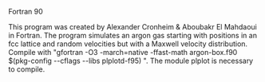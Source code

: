 Fortran 90

This program was created by Alexander Cronheim & Aboubakr El Mahdaoui in Fortran. The program simulates an argon gas starting with positions in an fcc lattice and random velocities but with a Maxwell velocity distribution. Compile with "gfortran -O3 -march=native -ffast-math argon-box.f90 $(pkg-config --cflags --libs plplotd-f95)
". The module plplot is necessary to compile.

